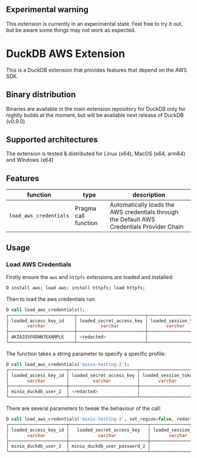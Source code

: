## Experimental warning
This extension is currently in an experimental state. Feel free to try it out, but be aware some things
may not work as expected.

# DuckDB AWS Extension
This is a DuckDB extension that provides features that depend on the AWS SDK.

## Binary distribution
Binaries are available in the main extension repository for DuckDB only for nightly builds at the moment, but will be 
available next release of DuckDB (v0.9.0)

## Supported architectures
The extension is tested & distributed for Linux (x64), MacOS (x64, arm64) and Windows (x64)

## Features
| function | type | description | 
| --- | --- | --- |
| `load_aws_credentials` | Pragma call function | Automatically loads the AWS credentials through the Default AWS Credentials Provider Chain |


## Usage
### Load AWS Credentials
Firstly ensure the `aws` and `httpfs` extensions are loaded and installed:
```sql
D install aws; load aws; install httpfs; load httpfs;
```
Then to load the aws credentials run:
```sql
D call load_aws_credentials();
┌─────────────────────────┬──────────────────────────┬──────────────────────┬───────────────┐
│ loaded_access_key_id    │ loaded_secret_access_key │ loaded_session_token │ loaded_region │
│       varchar           │         varchar          │       varchar        │    varchar    │
├─────────────────────────┼──────────────────────────┼──────────────────────┼───────────────┤
│ AKIAIOSFODNN7EXAMPLE    │ <redacted>               │                      │ eu-west-1     │
└─────────────────────────┴──────────────────────────┴──────────────────────┴───────────────┘
```

The function takes a string parameter to specify a specific profile:
```sql
D call load_aws_credentials('minio-testing-2');
┌──────────────────────┬──────────────────────────┬──────────────────────┬───────────────┐
│ loaded_access_key_id │ loaded_secret_access_key │ loaded_session_token │ loaded_region │
│       varchar        │         varchar          │       varchar        │    varchar    │
├──────────────────────┼──────────────────────────┼──────────────────────┼───────────────┤
│ minio_duckdb_user_2  │ <redacted>               │                      │ eu-west-2     │
└──────────────────────┴──────────────────────────┴──────────────────────┴───────────────┘
```

There are several parameters to tweak the behaviour of the call:
```sql
D call load_aws_credentials('minio-testing-2', set_region=false, redact_secret=false);
┌──────────────────────┬──────────────────────────────┬──────────────────────┬───────────────┐
│ loaded_access_key_id │   loaded_secret_access_key   │ loaded_session_token │ loaded_region │
│       varchar        │           varchar            │       varchar        │    varchar    │
├──────────────────────┼──────────────────────────────┼──────────────────────┼───────────────┤
│ minio_duckdb_user_2  │ minio_duckdb_user_password_2 │                      │               │
└──────────────────────┴──────────────────────────────┴──────────────────────┴───────────────┘

```